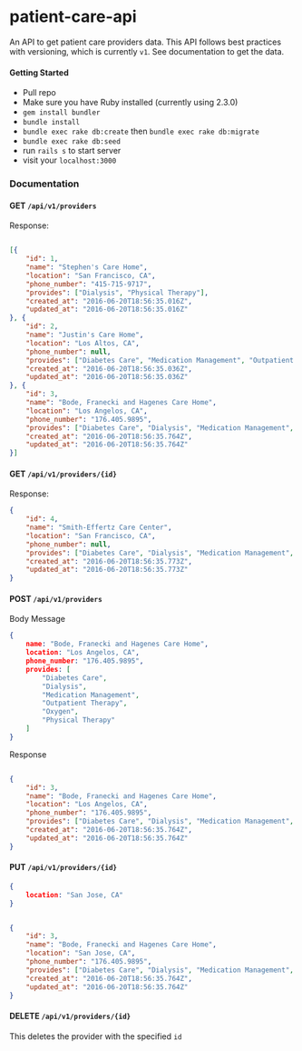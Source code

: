 # patient-care-api

An API to get patient care providers data. This API follows best practices with versioning, which is currently `v1`. See documentation to get the data.

#### Getting Started

* Pull repo
* Make sure you have Ruby installed (currently using 2.3.0)
* `gem install bundler`
* `bundle install`
* `bundle exec rake db:create` then `bundle exec rake db:migrate`
* `bundle exec rake db:seed`
* run `rails s` to start server
* visit your `localhost:3000`

### Documentation
#### GET `/api/v1/providers`

Response: 
```json

[{
    "id": 1,
    "name": "Stephen's Care Home",
    "location": "San Francisco, CA",
    "phone_number": "415-715-9717",
    "provides": ["Dialysis", "Physical Therapy"],
    "created_at": "2016-06-20T18:56:35.016Z",
    "updated_at": "2016-06-20T18:56:35.016Z"
}, {
    "id": 2,
    "name": "Justin's Care Home",
    "location": "Los Altos, CA",
    "phone_number": null,
    "provides": ["Diabetes Care", "Medication Management", "Outpatient Therapy"],
    "created_at": "2016-06-20T18:56:35.036Z",
    "updated_at": "2016-06-20T18:56:35.036Z"
}, {
    "id": 3,
    "name": "Bode, Franecki and Hagenes Care Home",
    "location": "Los Angelos, CA",
    "phone_number": "176.405.9895",
    "provides": ["Diabetes Care", "Dialysis", "Medication Management", "Outpatient Therapy", "Oxygen", "Physical Therapy"],
    "created_at": "2016-06-20T18:56:35.764Z",
    "updated_at": "2016-06-20T18:56:35.764Z"
}]
```

#### GET `/api/v1/providers/{id}`

Response: 
```json
{
    "id": 4,
    "name": "Smith-Effertz Care Center",
    "location": "San Francisco, CA",
    "phone_number": null,
    "provides": ["Diabetes Care", "Dialysis", "Medication Management", "Outpatient Therapy", "Oxygen", "Physical Therapy", "Speech Therapy", "Wound Care"],
    "created_at": "2016-06-20T18:56:35.773Z",
    "updated_at": "2016-06-20T18:56:35.773Z"
}
```

#### POST `/api/v1/providers`

Body Message

```json
{
    name: "Bode, Franecki and Hagenes Care Home",
    location: "Los Angelos, CA",
    phone_number: "176.405.9895",
    provides: [
        "Diabetes Care",
        "Dialysis",
        "Medication Management",
        "Outpatient Therapy",
        "Oxygen",
        "Physical Therapy"
    ]
}
```

Response

```json

{
    "id": 3,
    "name": "Bode, Franecki and Hagenes Care Home",
    "location": "Los Angelos, CA",
    "phone_number": "176.405.9895",
    "provides": ["Diabetes Care", "Dialysis", "Medication Management", "Outpatient Therapy", "Oxygen", "Physical Therapy"],
    "created_at": "2016-06-20T18:56:35.764Z",
    "updated_at": "2016-06-20T18:56:35.764Z"
}
```

#### PUT `/api/v1/providers/{id}`

```json
{
    location: "San Jose, CA"
}
```

```json

{
    "id": 3,
    "name": "Bode, Franecki and Hagenes Care Home",
    "location": "San Jose, CA",
    "phone_number": "176.405.9895",
    "provides": ["Diabetes Care", "Dialysis", "Medication Management", "Outpatient Therapy", "Oxygen", "Physical Therapy"],
    "created_at": "2016-06-20T18:56:35.764Z",
    "updated_at": "2016-06-20T18:56:35.764Z"
}
```

#### DELETE `/api/v1/providers/{id}`
This deletes the provider with the specified `id` 
